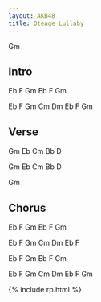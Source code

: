 ```yaml
---
layout: AKB48
title: Oteage Lullaby
---
```

Gm 

## Intro 
Eb F Gm Eb F Gm 

Eb F Gm Cm Dm Eb F Gm 

## Verse 
Gm Eb Cm Bb D 

Gm Eb Cm Bb D 

Gm 

## Chorus 
Eb F Gm Eb F Gm 

Eb F Gm Cm Dm Eb F 

Eb F Gm Eb F Gm 

Eb F Gm Cm Dm Eb F Gm 


{% include rp.html %}
